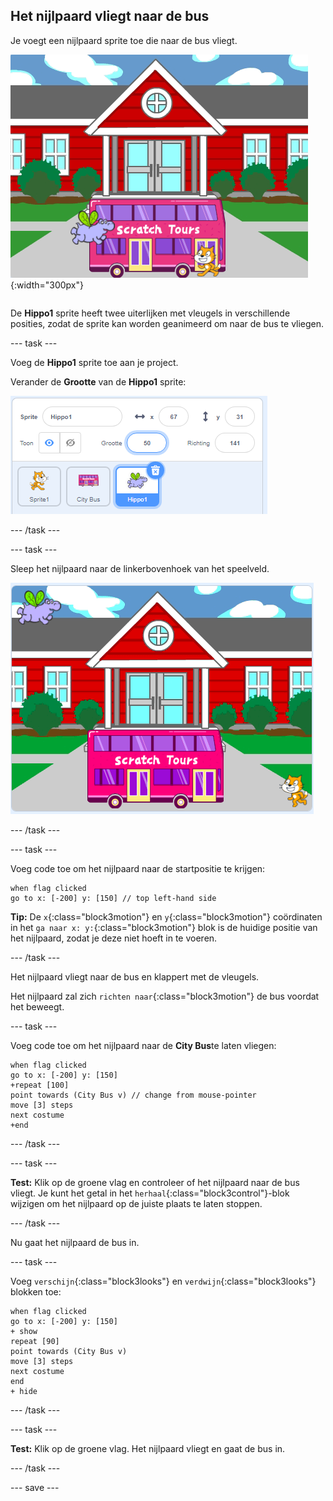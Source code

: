 ## Het nijlpaard vliegt naar de bus

<div style="display: flex; flex-wrap: wrap">
<div style="flex-basis: 200px; flex-grow: 1; margin-right: 15px;">
Je voegt een nijlpaard sprite toe die naar de bus vliegt.
</div>
<div>

![Het nijlpaard vliegt naar de bus.](images/hippo-flies.png){:width="300px"}

</div>
</div>

De **Hippo1** sprite heeft twee uiterlijken met vleugels in verschillende posities, zodat de sprite kan worden geanimeerd om naar de bus te vliegen.

--- task ---

Voeg de **Hippo1** sprite toe aan je project.

Verander de **Grootte** van de **Hippo1** sprite:

![Het Sprite-venster voor de Hippo1-sprite, met de grootte ingesteld op 50.](images/hippo-sprite-size.png)

--- /task ---

--- task ---

Sleep het nijlpaard naar de linkerbovenhoek van het speelveld.

![De Hippo1-sprite in de linkerbovenhoek van het speelveld.](images/hippo-sprite-stage.png)

--- /task ---

--- task ---

Voeg code toe om het nijlpaard naar de startpositie te krijgen:

```blocks3
when flag clicked
go to x: [-200] y: [150] // top left-hand side
```

**Tip:** De `x`{:class="block3motion"} en `y`{:class="block3motion"} coördinaten in het `ga naar x: y:`{:class="block3motion"} blok is de huidige positie van het nijlpaard, zodat je deze niet hoeft in te voeren.

--- /task ---

Het nijlpaard vliegt naar de bus en klappert met de vleugels.

Het nijlpaard zal zich `richten naar`{:class="block3motion"} de bus voordat het beweegt.

--- task ---

Voeg code toe om het nijlpaard naar de **City Bus**te laten vliegen:

```blocks3
when flag clicked
go to x: [-200] y: [150] 
+repeat [100] 
point towards (City Bus v) // change from mouse-pointer
move [3] steps
next costume
+end
```

--- /task ---

--- task ---

**Test:** Klik op de groene vlag en controleer of het nijlpaard naar de bus vliegt. Je kunt het getal in het `herhaal`{:class="block3control"}-blok wijzigen om het nijlpaard op de juiste plaats te laten stoppen.

--- /task ---

Nu gaat het nijlpaard de bus in.

--- task ---

Voeg `verschijn`{:class="block3looks"} en `verdwijn`{:class="block3looks"} blokken toe:

```blocks3
when flag clicked
go to x: [-200] y: [150] 
+ show
repeat [90] 
point towards (City Bus v)
move [3] steps
next costume
end
+ hide
```

--- /task ---

--- task ---

**Test:** Klik op de groene vlag. Het nijlpaard vliegt en gaat de bus in.

--- /task ---

--- save ---
